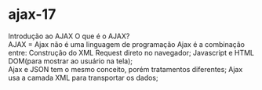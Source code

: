 # ajax-17
Introdução ao AJAX  O que é o AJAX?  
AJAX =   Ajax não é uma linguagem de programação  Ajax é a combinação entre: Construção do XML Request direto no navegador; 
Javascript e HTML DOM(para mostrar ao usuário na tela);  
Ajax e JSON tem o mesmo conceito, porém tratamentos diferentes;
Ajax usa a camada XML para transportar os dados;
